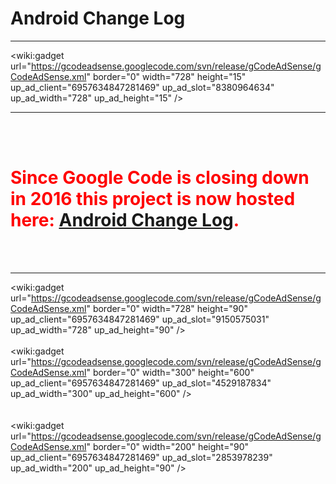
# Android Change Log #


---


<wiki:gadget url="https://gcodeadsense.googlecode.com/svn/release/gCodeAdSense/gCodeAdSense.xml" border="0" width="728" height="15" up\_ad\_client="6957634847281469" up\_ad\_slot="8380964634" up\_ad\_width="728" up\_ad\_height="15" />


---


<br><br>

<font color='red'>
<h1>Since Google Code is closing down in 2016 this project is now hosted here: <a href='http://petoria.de/android-change-log/'>Android Change Log</a>.</h1>
</font>

<br><br>


<hr />

<wiki:gadget url="https://gcodeadsense.googlecode.com/svn/release/gCodeAdSense/gCodeAdSense.xml" border="0" width="728" height="90" up_ad_client="6957634847281469" up_ad_slot="9150575031" up_ad_width="728" up_ad_height="90" /><br>
<br>
<wiki:gadget url="https://gcodeadsense.googlecode.com/svn/release/gCodeAdSense/gCodeAdSense.xml" border="0" width="300" height="600" up_ad_client="6957634847281469" up_ad_slot="4529187834" up_ad_width="300" up_ad_height="600" /><br>
<br />
<br />
<wiki:gadget url="https://gcodeadsense.googlecode.com/svn/release/gCodeAdSense/gCodeAdSense.xml" border="0" width="200" height="90" up_ad_client="6957634847281469" up_ad_slot="2853978239" up_ad_width="200" up_ad_height="90" /><br>
<br>
